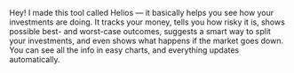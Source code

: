 Hey! I made this tool called Helios — it basically helps you see how your investments are doing. It tracks your money, tells you how risky it is, shows possible best- and worst-case outcomes, suggests a smart way to split your investments, and even shows what happens if the market goes down. You can see all the info in easy charts, and everything updates automatically.
